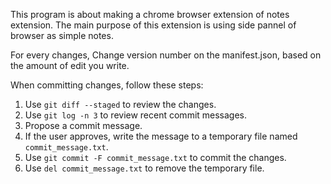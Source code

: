 This program is about making a chrome browser extension of notes extension.
The main purpose of this extension is using side pannel of browser as simple notes.

For every changes, Change version number on the manifest.json, based on the amount of edit you write.

When committing changes, follow these steps:
1. Use `git diff --staged` to review the changes.
2. Use `git log -n 3` to review recent commit messages.
3. Propose a commit message.
4. If the user approves, write the message to a temporary file named `commit_message.txt`.
5. Use `git commit -F commit_message.txt` to commit the changes.
6. Use `del commit_message.txt` to remove the temporary file.